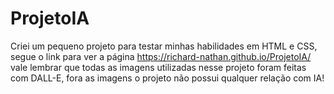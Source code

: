 # ProjetoIA
 Criei um pequeno projeto para testar minhas habilidades em HTML e CSS, segue o link para ver a página https://richard-nathan.github.io/ProjetoIA/ <br>
 vale lembrar que todas as imagens utilizadas nesse projeto foram feitas com DALL-E, fora as imagens o projeto não possui qualquer relação com IA!
 
